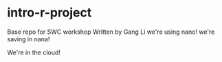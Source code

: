 # intro-r-project
Base repo for SWC workshop
Written by Gang Li
we're using nano!
we're saving in nana!

We're in the cloud!
